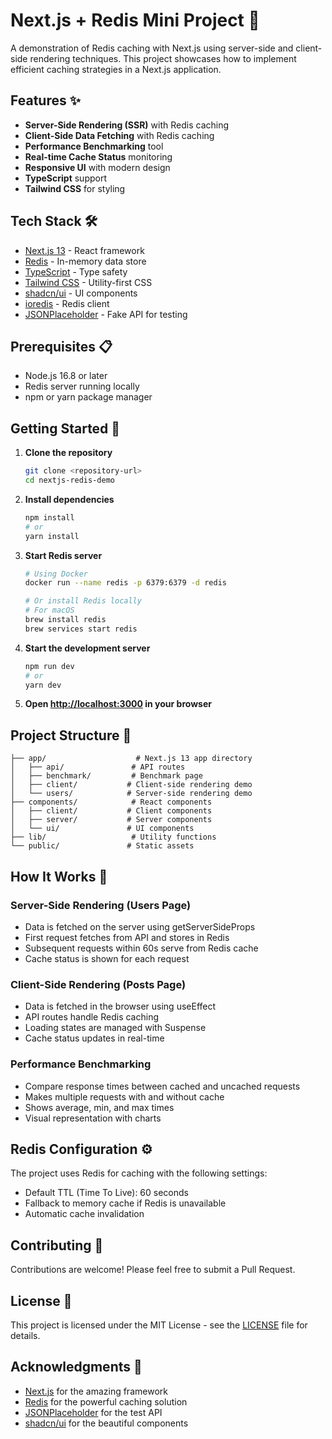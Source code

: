# Next.js + Redis Mini Project 🚀

A demonstration of Redis caching with Next.js using server-side and client-side rendering techniques. This project showcases how to implement efficient caching strategies in a Next.js application.

## Features ✨

- **Server-Side Rendering (SSR)** with Redis caching
- **Client-Side Data Fetching** with Redis caching
- **Performance Benchmarking** tool
- **Real-time Cache Status** monitoring
- **Responsive UI** with modern design
- **TypeScript** support
- **Tailwind CSS** for styling

## Tech Stack 🛠

- [Next.js 13](https://nextjs.org/) - React framework
- [Redis](https://redis.io/) - In-memory data store
- [TypeScript](https://www.typescriptlang.org/) - Type safety
- [Tailwind CSS](https://tailwindcss.com/) - Utility-first CSS
- [shadcn/ui](https://ui.shadcn.com/) - UI components
- [ioredis](https://github.com/luin/ioredis) - Redis client
- [JSONPlaceholder](https://jsonplaceholder.typicode.com/) - Fake API for testing

## Prerequisites 📋

- Node.js 16.8 or later
- Redis server running locally
- npm or yarn package manager

## Getting Started 🚀

1. **Clone the repository**
   ```bash
   git clone <repository-url>
   cd nextjs-redis-demo
   ```

2. **Install dependencies**
   ```bash
   npm install
   # or
   yarn install
   ```

3. **Start Redis server**
   ```bash
   # Using Docker
   docker run --name redis -p 6379:6379 -d redis
   
   # Or install Redis locally
   # For macOS
   brew install redis
   brew services start redis
   ```

4. **Start the development server**
   ```bash
   npm run dev
   # or
   yarn dev
   ```

5. **Open [http://localhost:3000](http://localhost:3000) in your browser**

## Project Structure 📁

```
├── app/                    # Next.js 13 app directory
│   ├── api/               # API routes
│   ├── benchmark/         # Benchmark page
│   ├── client/           # Client-side rendering demo
│   └── users/            # Server-side rendering demo
├── components/            # React components
│   ├── client/           # Client components
│   ├── server/           # Server components
│   └── ui/               # UI components
├── lib/                   # Utility functions
└── public/               # Static assets
```

## How It Works 🔄

### Server-Side Rendering (Users Page)
- Data is fetched on the server using getServerSideProps
- First request fetches from API and stores in Redis
- Subsequent requests within 60s serve from Redis cache
- Cache status is shown for each request

### Client-Side Rendering (Posts Page)
- Data is fetched in the browser using useEffect
- API routes handle Redis caching
- Loading states are managed with Suspense
- Cache status updates in real-time

### Performance Benchmarking
- Compare response times between cached and uncached requests
- Makes multiple requests with and without cache
- Shows average, min, and max times
- Visual representation with charts

## Redis Configuration ⚙️

The project uses Redis for caching with the following settings:
- Default TTL (Time To Live): 60 seconds
- Fallback to memory cache if Redis is unavailable
- Automatic cache invalidation

## Contributing 🤝

Contributions are welcome! Please feel free to submit a Pull Request.

## License 📝

This project is licensed under the MIT License - see the [LICENSE](LICENSE) file for details.

## Acknowledgments 🙏

- [Next.js](https://nextjs.org/) for the amazing framework
- [Redis](https://redis.io/) for the powerful caching solution
- [JSONPlaceholder](https://jsonplaceholder.typicode.com/) for the test API
- [shadcn/ui](https://ui.shadcn.com/) for the beautiful components